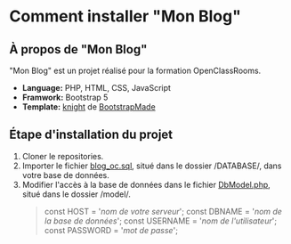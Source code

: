 # Comment installer "Mon Blog"

## À propos de "Mon Blog"

"Mon Blog" est un projet réalisé pour la formation OpenClassRooms.

- **Language:** PHP, HTML, CSS, JavaScript
- **Framwork:** Bootstrap 5
- **Template:** [knight](https://bootstrapmade.com/knight-free-bootstrap-theme/) de [BootstrapMade](https://bootstrapmade.com/)

## Étape d'installation du projet

1. Cloner le repositories.
2. Importer le fichier [blog_oc.sql](DATABASE/blog_oc.sql), situé dans le dossier /DATABASE/, dans votre base de données.
3. Modifier l'accès à la base de données dans le fichier [DbModel.php](model/DbModel.php), situé dans le dossier /model/.
	> const HOST = '*nom de votre serveur*';
	> const DBNAME = '*nom de la base de données*';
	> const USERNAME = '*nom de l'utilisateur*';
	> const PASSWORD = '*mot de passe*';